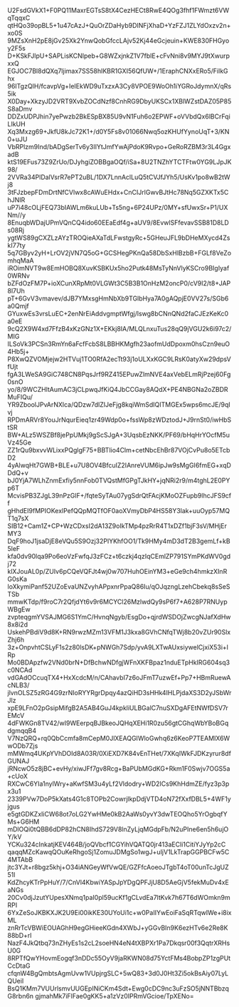 U2FsdGVkX1+F0PQ11MaxrEGTsS8tX4CezHECt8RwE4QOg3fhf1FWmzt6VWqTqqxC
qtHQo39opBL5+1u47cAzJ+QuOrZDaHyb9DINFjXhaD+YzFZJ1ZLYdOxzv2n+xo0S
9MZsXnH2pE8jGv25Xk2YnwQobGfccLAjv52Kj44eGcjeuin+KWE830FHGyoy2F5s
D+KSkFJlpU+SAPLisKCNIpeb+G8WZxjnkZ1V7fblE+cFvNni8v9MYJ9tXwurpxxQ
EGJOC7Bl8dQXq7ljimax7SS58hIKBR1GXI56QfUW+/1EraphCNXxERo5/FilkGhx
96ITgzQIH/fcavpVg+IeIEkWD9uTxzxA3Cy8VPOE9WoOh1iYGRoJdymnX/qRs5ik
X0Day+XkzyJD2VRT9XvbZOCdNzf8CnhRG9DbyUKSCx1XBlWZstDAZ05P85S8aDmv
DDZxUDPJhin7yePwzb2BkESpBX85U9vN1Fuh6o2EPWF+oVVbdQx6lBCrFqiLIkUH
Xq3Mxzg69+JkfU8kJc72K1+/d0Y5Fs8v01066Nwq5ozKHUfYynoUqT+3/KN0+uJU
VbRPlzm9Ind/bADgSerTv6y3IIYtJmfYwAjPdoK9Rvpo+GeRoRZBM3r3L4GgxadB
ktS19EFus73Z9ZrUo/DJyhgiZOBBgaOQf/iSa+8U2TNZhYTCTFtw0YG9LJpJK98/
2VVRa34PlDalVsrR7ePT2uBL/1DX7LnnAclLuQ5tCVJfJYh5/UsKv1po8wB2tWj8
3tFJzbepFDmDrtNfCVlwx8cAWuEHdx+CnCIJrlGwvBJtHc78Nq5GZXKTx5ChJNIR
uP7i48cOLjFEQ73bIAWLm6kuLUb+Ts5ng+6P24UPz/0MY+sfUwxSr+P1/UXNm//y
8EnuqbWDajUPmVQnCQ4ido60EEaEdf4g+aUV9/8EvwlSFfevavSSB81D8LDs08Rj
ygtWS89gCXZLzAYzTROQieAXaTdLFwstgyRc+5GHeuJFL9bDHeMXycd4ZskI77ty
5q7GByv2yH+LrOV2jVN7Q5oG+GCSHegPKnQa58DbSxHlBzbB+FGLf8VeZomhqMaA
iROimNVT9w8EmHOBQ8XuvKSBKUx5ho2Putk48MsTyNnVlyKSCro9BIgIyaf0WRNv
bZFdOzFM7P+ioXCunXRpMt0VLGWt3C5B3B1OnHzM2oncP0/cV9I2/t8+JAP8l7Uh
pT+6GvV3vmavev/dJB7YMxsgHmNbXb9TGlbHya7A0gAQpjE0VV27s/SGb6a0Qmjf
GYuxwEs3vrsLuEC+2enNrEiAddvgmptWfgj/lswg8bCNnQNd2faCJEzKeKc0a0eE
9cQ2X9W4xd7FfzB4xKzGNz1X+EKkj8IA/MLQLnxuTus28qQ9jVGU2k6i97c2/MIG
ILSoVk3PCSn3RmYn6aFcfFcbS8LBBHKMgfh23aofmUdDpoxm0hsCzn9euO4Hb5j+
P8XwQZVOMjejw2HTVuj1TO0RfA2ecTt93j1oULXxKGC9LRsK0atyXw29dpsVfUjt
fgA3LWeSA9GiC748CN8PqsJrf9RZ415EPuwZlmNVE4axVebELmRjPzej60Fg0snO
yo/8/9WCZHltAumAC3jCLpwqJfKiQ4JbCCGay8AQdX+PE4NBGNa2oZBDRMuFIQu/
YR9ZboolJPvArNXlca/QDzw7dlZIJeFjg8kqiWmSdIQITMGEx5wps6mcJE/9qIvj
RPDmARVr8YouJrNqurEieq1zr49Wdp0o+fssWp8zWDztodJ+J9rnSt0/iwHbStSR
BW+ALz5WSZBf8jePpUMkj9gScSJgA+3UqsbEzNKK/PF69/bHqHrYOcfM5uVz45Ge
ZZ1rQu9bxvvWLixxPQglgF75+BBTlio4Clm+cetNbcEhBr87VOjCvPu8o5ETcbD2
4yAlwqHt7GWB+BLE+u7U8OV4BfcuIZ2IAnreVUM6ipJw9sMgGI6fmEG+xqDDdQ+v
bJ0YjA7WLhZnmExfiy5nnFob0TVQstMfGPgTJkHY+jqNRi2r9/m4tghL2E0PYp6T
McvisPB3ZJgL39nPzGlF+/fqteSyTAu07ygSdrQtFAcjKMoOZFupb9lhcJFS9cff
gHhdEI9fMPIOKexlPefQQpMQTfOF0aoXVmyDbP4HS58Y3lak+uuOyp57MQT1q7sX
SIB12+Cam1Z+CP+WzCDxsI2dA13Z9oIkTMp4pzRrR4T1xDZf1bjF3sV/MHjErMY3
DqF9hoJ1jsaDjE8eVQu5S9Ozj32PlYKhfOO1/Tk9HMy4mD3dT2B3gemLf+kB5leF
kfa0dv90lqa9Po6eoVzFwfqJ3zFCz+t6czkj4qzIqCEmlZP791SYmPKdWV0gdj72
klXJouAL0p/ZUIv6pCQeVQFJt4wj0w707HuhOEinYM3+eGe9ch4hmkzXInRG0sKa
loXkymiPanf52UZoEvaUNZvyhAPpxnrPpaQ86Iu/qOJqzngLzehCbekq8sSeSTSb
mmwKTdp/f9roC7r2QfjdYt6v9r6MCYCl26MzlwdQy9sP6f7+A628P7RNUypWBgEw
zvpteqgmYVSAJMG6S1YmC/HvnqNgyb/EsgDo+qjrdWSDOjZwcgNJafXdHw8x8i2d
UskehPBdiV9d8K+RN9rwzMZm13VFM1J3kxa8GVhCNfqTWj8b20vZUr90SlxZhj6h
3z+OnpvhtCSLyF1s2z80lsDK+pNWGh7Sdp/yvA9LXTwAUxsiywelCjxiX53i+lRp
Mo0BDApzfw2VNd0brN+DfBchwNDfgjWFnXKFBpaz1nduETpHkIRG604sq3c0NCAd
vdGAdOCcuqTX4+HxXcdcM/n/CAhavbI7z6oJFmT7uzwEf+Pp7+HBmRuewAcNLB3/
jlvnOLSZ5zRG4G9zrNIoRYYRgrDpqy4azQiHD3sHHk4IHLPjdaXS3D2yJSbWrJlz
xpE9LFnO2pGsipMifgB2A5AB4GuJ4kpkliULBGalC7nuSXDgAFEtNWfDSV7rEMcV
4dFWKGn8TV42/wI9WEerpqBJBkeoJQHqXEHi1R0zu56gtCGhqWbYBoBGqdgmqqB4
V7NzQRQ+rq0QbCcmfa8mCepM0JlXEAQGIWloGwhq6z6KeoP7TEAMIX6WwODb7Zjs
mMWmq4UKpYVhDOId8A03R/0XiEXD7K84vEnTHet/7XKqIWkFJDKzyrur8dfGUNAJ
jRNcwO5z8jBC+evHy/xiwJFf7gv8Rcg+BaPUbMGdKG+Rkm1F0Swjv7OGS5a+cUoX
RXCwC6YIa1nylWry+aKwfSM3u4yLf2Vldodry+WD2ICs9KhHdmZE/fyz3p3px3u1
2339PVw7DoP5kXats4G1c8TOPb2CowrjlkpDdjVTD4oN72fXxfDBL5+4WF1yjgus
e5gtGDKZxIiCW68ot7oLG2YwHMe0kB2AaWs0yvY3dwTEOQho5YrOgbqfYMs+G6HM
mDlOQi0tQBB6dDP82hCN8IhdS729V8lnZyLjqMGdpFb/N2uPIne6en5h6ujOY/kV
YCKu324cInkatjKEV464B/joQVbcf1CGYihVQATQ0jr413aECli1CitiYJyYp2cC
qaqqMZcKawqQOuKeRhgoSj1ZomuJDMgSo1wgJ+uIjV1LkTrapGGPBCFw5C4MTAbB
jtc3YJt+r8bgz5khj+O34iANGeyWfVwQE/GZFfcAoeoJTgbT4oT00unTcJgUZ51l
KdZhcyKTrPpHuY/7/CnVl4KbwiYASpJpYDgQPFJjU8D5AeGjV5fekMuDv4xEaNGs
20Cv0djJzutYUpesXNmq1paI0pl59ucKf1gCLvdEa7ltKvk7h67T6dWOmkn9mRPI
6YxZeSoJKBKXJK2U9Ei00ikKE30UYoUi1c+w0PaIIYwEoiFaSqRTqwIWe+i8ixML
znRrTcVBWiEOUAGhH9egGHieeKGdn4XWbJ+yGGvBIn9K6ezHTv6e2Re8K88bD+rl
NazF4JkQtbq73nZHyEs1s2cL2soeHN4eN4tXBPXr1Pa7Dkqsr00f3QqtrXRHsU0G
8RPTfQwYHovmEogqf3nDDc55OyV9jaRKWN08d75YctFMs4BobpZP1zgPUtCcDtaG
cfqnW4BgQmbtsAgmUvw1VUpjrgSLC+5wQ83+3d0J0Ht3Zi5okBsAiy07LyLQUeil
BsQ1KMm7VUUrlsmvUUGEpINiCKm4Sdt+Ewg0cDC9nc3uFzSO5jNNTBbzqG8rbn6n
gjmahMk7iFlFae0gKK5+a1zVz0IPRmVGcioe/TpXENo=
